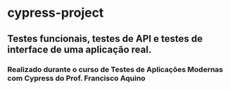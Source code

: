 # cypress-project

## Testes funcionais, testes de API e testes de interface de uma aplicação real.

### Realizado durante o curso de Testes de Aplicações Modernas com Cypress do Prof. Francisco Aquino

